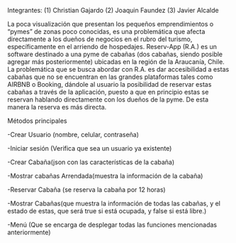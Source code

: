 Integrantes: 
(1) Christian Gajardo
(2) Joaquin Faundez
(3) Javier Alcalde

La poca visualización que presentan los pequeños emprendimientos o “pymes” de zonas poco conocidas, es una problemática 
que afecta directamente a los dueños de negocios en el rubro del turismo, específicamente en el arriendo de hospedajes.
Reserv-App (R.A.) es un software destinado a una pyme de cabañas (dos cabañas, siendo posible agregar más posteriormente) 
ubicadas en la región de la Araucanía, Chile. La problemática que se busca abordar con R.A. es dar accesibilidad a estas 
cabañas que no se encuentran en las grandes plataformas tales como AIRBNB o Booking, dándole al usuario  la posibilidad 
de reservar estas cabañas a través de la aplicación, puesto a que en principio estas se reservan hablando directamente 
con los dueños de la pyme. De esta manera la reserva es más directa.

Métodos principales  

-Crear Usuario (nombre, celular, contraseña)  

-Iniciar sesión (Verifica que sea un usuario ya existente)  

-Crear Cabaña(json con las características de la cabaña) 

-Mostrar cabañas Arrendada(muestra la información de la cabaña)  

-Reservar Cabaña (se reserva la cabaña por 12 horas)  

-Mostrar Cabañas(que muestra la información de todas las cabañas, y el estado de estas, que será true si está ocupada, y false si está libre.)  

-Menú (Que se encarga de desplegar todas las funciones mencionadas anteriormente)
